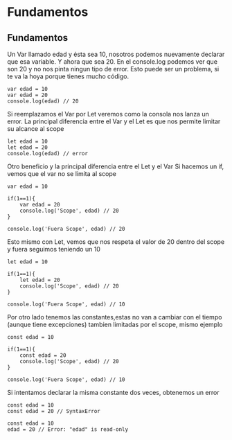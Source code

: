# Fundamentos

## Fundamentos

Un Var llamado edad y ésta sea 10, nosotros podemos nuevamente declarar que esa variable.
Y ahora que sea 20.
En el console.log podemos ver que son 20 y no nos pinta ningun tipo de error.
Esto puede ser un problema, si te va la hoya porque tienes mucho código.

```JS
var edad = 10
var edad = 20
console.log(edad) // 20
```

Si reemplazamos el Var por Let veremos como la consola nos lanza un error.
La principal diferencia entre el Var y el Let es que nos permite limitar su alcance al scope

```JS
let edad = 10
let edad = 20
console.log(edad) // error
```


Otro beneficio y la principal diferencia entre el Let y el Var
Si hacemos un if, vemos que el var no se limita al scope

```JS
var edad = 10

if(1==1){
	var edad = 20
	console.log('Scope', edad) // 20
}

console.log('Fuera Scope', edad) // 20
```

Esto mismo con Let, vemos que nos respeta el valor de 20 dentro del scope y fuera seguimos teniendo un 10

```JS
let edad = 10

if(1==1){
	let edad = 20
	console.log('Scope', edad) // 20
}

console.log('Fuera Scope', edad) // 10
```


Por otro lado tenemos las constantes,estas no van a cambiar con el tiempo (aunque tiene excepciones)
tambien limitadas por el scope, mismo ejemplo

```JS
const edad = 10

if(1==1){
	const edad = 20
	console.log('Scope', edad) // 20
}

console.log('Fuera Scope', edad) // 10
```

Si intentamos declarar la misma constante dos veces, obtenemos un error

```JS
const edad = 10
const edad = 20 // SyntaxError

const edad = 10
edad = 20 // Error: "edad" is read-only
```

